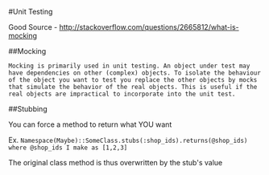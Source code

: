 #Unit Testing

Good Source - http://stackoverflow.com/questions/2665812/what-is-mocking

##Mocking

```Mocking is primarily used in unit testing. An object under test may have dependencies on other (complex) objects. To isolate the behaviour of the object you want to test you replace the other objects by mocks that simulate the behavior of the real objects. This is useful if the real objects are impractical to incorporate into the unit test.```

##Stubbing

You can force a method to return what YOU want

Ex. ```Namespace(Maybe)::SomeClass.stubs(:shop_ids).returns(@shop_ids) where @shop_ids I make as [1,2,3]```

The original class method is thus overwritten by the stub's value
